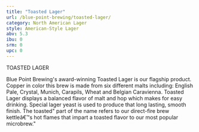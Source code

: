 ```yaml
---
title: "Toasted Lager"
url: /blue-point-brewing/toasted-lager/
category: North American Lager
style: American-Style Lager
abv: 5.3
ibu: 0
srm: 0
upc: 0
---
```

TOASTED LAGER

Blue Point Brewing's award-winning Toasted Lager is our flagship product. Copper in color this brew is made from six different malts including: English Pale, Crystal, Munich, Carapils, Wheat and Belgian Caravienna. Toasted Lager displays a balanced flavor of malt and hop which makes for easy drinking. Special lager yeast is used to produce that long lasting, smooth finish. The toasted" part of the name refers to our direct-fire brew kettleâ€™s hot flames that impart a toasted flavor to our most popular microbrew."
